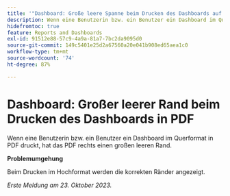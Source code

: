 ```yaml
---
title: '"Dashboard: Große leere Spanne beim Drucken des Dashboards auf PDF'
description: Wenn eine Benutzerin bzw. ein Benutzer ein Dashboard im Querformat in PDF druckt, hat das PDF rechts einen großen leeren Rand.
hidefromtoc: true
feature: Reports and Dashboards
exl-id: 91512e88-57c9-4a9a-81a7-7bc2da9095d0
source-git-commit: 149c5401e25d2a67560a20e041b908ed65aea1c0
workflow-type: tm+mt
source-wordcount: '74'
ht-degree: 87%

---
```


# Dashboard: Großer leerer Rand beim Drucken des Dashboards in PDF

<!--Article by request-->

Wenn eine Benutzerin bzw. ein Benutzer ein Dashboard im Querformat in PDF druckt, hat das PDF rechts einen großen leeren Rand.

**Problemumgehung**

Beim Drucken im Hochformat werden die korrekten Ränder angezeigt.

_Erste Meldung am 23. Oktober 2023._
